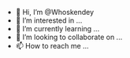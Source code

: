 - 👋 Hi, I’m @Whoskendey
- 👀 I’m interested in ...
- 🌱 I’m currently learning ...
- 💞️ I’m looking to collaborate on ...
- 📫 How to reach me ...

<!---
Whoskendey/Whoskendey is a ✨ special ✨ repository because its `README.md` (this file) appears on your GitHub profile.
You can click the Preview link to take a look at your changes.
--->
